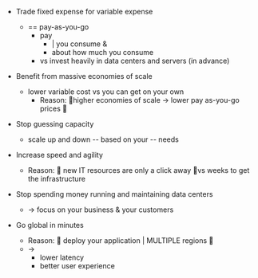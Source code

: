 * Trade fixed expense for variable expense
  * == pay-as-you-go
    * pay 
      * | you consume &
      * about how much you consume
    * vs invest heavily in data centers and servers (in advance) 

* Benefit from massive economies of scale
  * lower variable cost vs you can get on your own
    * Reason: 🧠higher economies of scale -> lower pay as-you-go prices 🧠

* Stop guessing capacity
  * scale up and down -- based on your -- needs

* Increase speed and agility
  * Reason: 🧠 new IT resources are only a click away 🧠vs weeks to get the infrastructure

* Stop spending money running and maintaining data centers
  * -> focus on your business & your customers

* Go global in minutes
  * Reason: 🧠 deploy your application | MULTIPLE regions 🧠
  * -> 
    * lower latency
    * better user experience